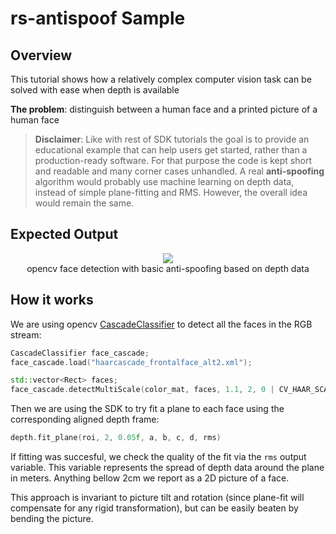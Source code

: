 # rs-antispoof Sample

## Overview

This tutorial shows how a relatively complex computer vision task can be solved with ease when depth is available

**The problem**: distinguish between a human face and a printed picture of a human face

> **Disclaimer**: Like with rest of SDK tutorials the goal is to provide an educational example that can help users get started, rather than a production-ready software.
> For that purpose the code is kept short and readable and many corner cases unhandled.
> A real **anti-spoofing** algorithm would probably use machine learning on depth data, instead of simple plane-fitting and RMS. However, the overall idea would remain the same. 

## Expected Output

<p align="center"><img src="https://github.com/dorodnic/librealsense/wiki/antispoof.gif" /><br/>opencv face detection with basic anti-spoofing based on depth data</p>

## How it works

We are using opencv [CascadeClassifier](http://opencvexamples.blogspot.com/2013/10/face-detection-using-haar-cascade.html) to detect all the faces in the RGB stream:

```cpp
CascadeClassifier face_cascade;
face_cascade.load("haarcascade_frontalface_alt2.xml");

std::vector<Rect> faces;
face_cascade.detectMultiScale(color_mat, faces, 1.1, 2, 0 | CV_HAAR_SCALE_IMAGE, Size(30, 30));
```

Then we are using the SDK to try fit a plane to each face using the corresponding aligned depth frame:
```cpp
depth.fit_plane(roi, 2, 0.05f, a, b, c, d, rms)
```
If fitting was succesful, we check the quality of the fit via the `rms` output variable. This variable represents the spread of depth data around the plane in meters. 
Anything bellow 2cm we report as a 2D picture of a face.

This approach is invariant to picture tilt and rotation (since plane-fit will compensate for any rigid transformation), but can be easily beaten by bending the picture. 
